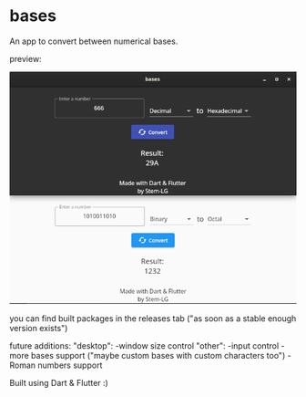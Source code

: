 # bases

An app to convert between numerical bases.

preview:

![image](images/github/showcase.png)

you can find built packages in the releases tab ("as soon as a stable enough version exists")

future additions:
"desktop":
-window size control
"other":
-input control
-more bases support ("maybe custom bases with custom characters too")
-Roman numbers support

Built using Dart & Flutter :)
